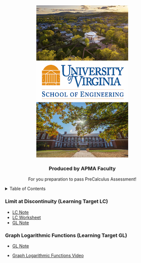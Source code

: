 
<!-- PROJECT LOGO -->
<br />
<div align="center">
  <a href="https://github.com/MeiqinatUVA/Precalculus">
    <img src="images/logo2.jpeg" alt="Logo" width="300" height="180">
      <img src="images/logo.png" alt="Logo1" width="300" height="130">
      <img src="images/logo1.jpeg" alt="Logo2" width="300" height="180">
  </a>

  <h3 align="center">Produced by APMA Faculty</h3>

  <p align="center">
    For you preparation to pass PreCalculus Assessment!
    
  </p>
</div>



<!-- TABLE OF CONTENTS -->
<details>
  <summary>Table of Contents</summary>
  <ol>
    <li>
      <a href="#Graph Logarithmic Functions (Learning Target GL)">Graph Logarithmic Functions (GL)</a>
    </li>

    
    <li>
      <a href="#getting-started">Getting Started</a>
      <ul>
        <li><a href="#prerequisites">Prerequisites</a></li>
        <li><a href="#installation">Installation</a></li>
      </ul>
    </li>
    <li><a href="#usage">Usage</a></li>
    <li><a href="#roadmap">Roadmap</a></li>
    <li><a href="#contributing">Contributing</a></li>
    <li><a href="#license">License</a></li>
    <li><a href="#contact">Contact</a></li>
    <li><a href="#acknowledgments">Acknowledgments</a></li>
  </ol>
</details>


### Limit at Discontinuity (Learning Target LC)
* <a href="https://MeiqinatUVA.github.io/Notes/PreCalculus_Limit at Discontinuity_Slides.pdf">LC Note</a>
* <a href="https://MeiqinatUVA.github.io/PreCal Worksheets/Worksheet_limit at discontinuity.pdf">LC Worksheet</a>
* <a href="https://MeiqinatUVA.github.io/Notes/PreCalculus_Limit at Discontinuity_Slides.pdf">GL Note</a>


### Graph Logarithmic Functions (Learning Target GL)
* <a href="https://MeiqinatUVA.github.io/Notes/PreCalculus_Limit at Discontinuity_Slides.pdf">GL Note</a>

* [Graph Logarithmic Functions Video](https://uva.hosted.panopto.com/Panopto/Pages/Viewer.aspx?id=4f00887b-3e70-4ea6-be84-afef011050fe)



